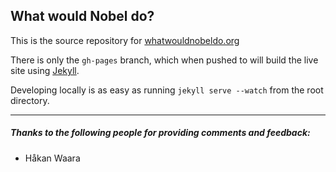 What would Nobel do?
--------------------

This is the source repository for [whatwouldnobeldo.org](http://whatwouldnobeldo.org/)

There is only the `gh-pages` branch, which when pushed to will build the live site using [Jekyll](http://jekyllrb.com/).

Developing locally is as easy as running `jekyll serve --watch` from the root directory.

---

##### Thanks to the following people for providing comments and feedback:

* Håkan Waara
